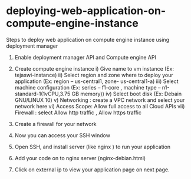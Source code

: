 # deploying-web-application-on-compute-engine-instance

Steps to deploy web application on compute engine instance using deployment manager
1)	Enable deployment manager API and Compute engine API

2)	Create compute engine instance
i)	Give name to vm instance  (Ex: tejaswi-instance)
ii)	Select region and zone where to deploy your application (Ex:                                             region – us-central1, zone- us-central1-a)
iii)	Select machine configuration  (Ex: series – f1-core , machine type – n1-standard-1(1vCPU,3.75 GB memory))
iv)	Select boot disk (Ex: Debain GNU/LINUX 10)
v)	Networking : create a VPC network and select your network here
vi)	Access Scope: Allow full access to all Cloud APIs
vii)	Firewall :  select Allow http traffic , Allow https traffic

3)	Create a firewall for your network

4)	Now  you can access your SSH window

5)	Open SSH, and install server (like nginx ) to run your application

6)	Add your code on to nginx server (nginx-debian.html)

7)	Click on external ip to view your application page on next page.
